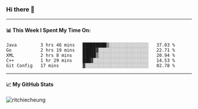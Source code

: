 ### Hi there 👋
---
#### 📊 This Week I Spent My Time On:
<!--START_SECTION:waka-->
```text
Java         3 hrs 46 mins   █████████▒░░░░░░░░░░░░░░░   37.03 % 
Go           2 hrs 19 mins   █████▓░░░░░░░░░░░░░░░░░░░   22.71 % 
XML          2 hrs 8 mins    █████▒░░░░░░░░░░░░░░░░░░░   20.94 % 
C++          1 hr 29 mins    ███▓░░░░░░░░░░░░░░░░░░░░░   14.53 % 
Git Config   17 mins         ▓░░░░░░░░░░░░░░░░░░░░░░░░   02.78 % 
```
<!--END_SECTION:waka-->
---
#### 📈 My GitHub Stats
<p align="left"> <img src="https://github-readme-stats.vercel.app/api?username=ritchiecheung&show_icons=true&theme=gotham" alt="ritchiecheung" />
